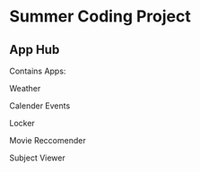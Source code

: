 # Summer Coding Project
## App Hub
Contains Apps:

Weather

Calender Events

Locker

Movie Reccomender

Subject Viewer
